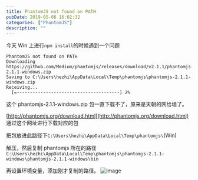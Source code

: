 ```yaml
---
title: PhantomJS not found on PATH
pubDate: 2019-05-06 16:02:32
categories: ["PhantomJS"]
description: ""
---
```


今天 Win 上进行`npm install`的时候遇到一个问题

```
PhantomJS not found on PATH
Downloading https://github.com/Medium/phantomjs/releases/download/v2.1.1/phantomjs-2.1.1-windows.zip
Saving to C:\Users\hezhi\AppData\Local\Temp\phantomjs\phantomjs-2.1.1-windows.zip
Receiving...
  [=---------------------------------------] 2%
```

这个 phantomjs-2.1.1-windows.zip 包一直下载不了，原来是天朝的网给墙了。

[http://phantomjs.org/download.html](http://phantomjs.org/download.html) 通过这个网址进行下载对应的包

把包放进此路径下`C:\Users\hezhi\AppData\Local\Temp\phantomjs\`(Win)

解压，然后复制 phantomjs 所在的路径`C:\Users\hezhi\AppData\Local\Temp\phantomjs\phantomjs-2.1.1-windows\phantomjs-2.1.1-windows\bin`

再设置环境变量，添加刚才复制的路径。
![image](https://user-images.githubusercontent.com/16217324/57213064-3ad3dd00-7018-11e9-81ad-f873201c364a.png)
